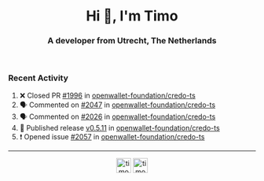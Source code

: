 <h1 align="center">Hi 👋, I'm Timo</h1>
<h3 align="center">A developer from Utrecht, The Netherlands</h3>
<br/>
<!-- https://github.com/rahuldkjain/github-profile-readme-generator --!>

<!--  <p align="left"><img src="https://github-readme-stats.vercel.app/api?username=timoglastra&show_icons=true&count_private=true&" alt="timoglastra" /></p> --!>

<!--
Github language stats
<p align="left"><img src="https://github-readme-stats.vercel.app/api/top-langs/?username=timoglastra&layout=compact" alt="timoglastra" /><p>
-->

<!-- Codestats language stats -->
<!-- <p align="left"><img src="https://codestats-readme.vercel.app/api/top-langs/?username=timoglastra&layout=compact&language_count=12" alt="timoglastra" /><p>    --!>
  
<h3>Recent Activity</h3>

<!--START_SECTION:activity-->
1. ❌ Closed PR [#1996](https://github.com/openwallet-foundation/credo-ts/pull/1996) in [openwallet-foundation/credo-ts](https://github.com/openwallet-foundation/credo-ts)
2. 🗣 Commented on [#2047](https://github.com/openwallet-foundation/credo-ts/pull/2047#issuecomment-2405164473) in [openwallet-foundation/credo-ts](https://github.com/openwallet-foundation/credo-ts)
3. 🗣 Commented on [#2026](https://github.com/openwallet-foundation/credo-ts/pull/2026#issuecomment-2405162670) in [openwallet-foundation/credo-ts](https://github.com/openwallet-foundation/credo-ts)
4. 🚀 Published release [v0.5.11](https://github.com/openwallet-foundation/credo-ts/releases/tag/v0.5.11) in [openwallet-foundation/credo-ts](https://github.com/openwallet-foundation/credo-ts)
5. ❗ Opened issue [#2057](https://github.com/openwallet-foundation/credo-ts/issues/2057) in [openwallet-foundation/credo-ts](https://github.com/openwallet-foundation/credo-ts)
<!--END_SECTION:activity-->

---

<p align="center">
<a href="https://twitter.com/timoglastra" target="blank"><img align="center" src="https://cdn.jsdelivr.net/npm/simple-icons@3.0.1/icons/twitter.svg" alt="timoglastra" height="30" width="30" /></a>
<a href="https://linkedin.com/in/timoglastra" target="blank"><img align="center" src="https://cdn.jsdelivr.net/npm/simple-icons@3.0.1/icons/linkedin.svg" alt="timoglastra" height="30" width="30" /></a>
</p>



